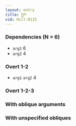```yaml
---
layout: entry
title: ཁྱབ་
vid: Hill:0115
---
```

### Dependencies (N = 6)
* `arg1` 6
* `arg2` 4


### Overt 1-2
* `arg1` `arg2` 4


### Overt 1-2-3


### With oblique arguments


### With unspecified obliques

